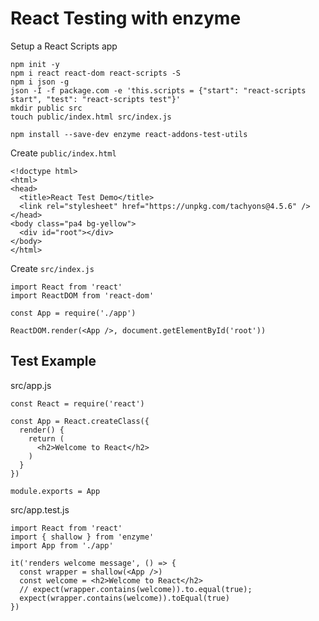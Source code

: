 # React Testing with enzyme

Setup a React Scripts app

```
npm init -y
npm i react react-dom react-scripts -S
npm i json -g
json -I -f package.com -e 'this.scripts = {"start": "react-scripts start", "test": "react-scripts test"}'
mkdir public src
touch public/index.html src/index.js
```

```
npm install --save-dev enzyme react-addons-test-utils
```

Create `public/index.html`

```
<!doctype html>
<html>
<head>
  <title>React Test Demo</title>
  <link rel="stylesheet" href="https://unpkg.com/tachyons@4.5.6" />
</head>
<body class="pa4 bg-yellow">
  <div id="root"></div>
</body>
</html>
```

Create `src/index.js`

```
import React from 'react'
import ReactDOM from 'react-dom'

const App = require('./app')

ReactDOM.render(<App />, document.getElementById('root'))

```

## Test Example

src/app.js

```
const React = require('react')

const App = React.createClass({
  render() {
    return (
      <h2>Welcome to React</h2>
    )
  }
})

module.exports = App
```

src/app.test.js

```
import React from 'react'
import { shallow } from 'enzyme'
import App from './app'

it('renders welcome message', () => {
  const wrapper = shallow(<App />)
  const welcome = <h2>Welcome to React</h2>
  // expect(wrapper.contains(welcome)).to.equal(true);
  expect(wrapper.contains(welcome)).toEqual(true)
})
```
